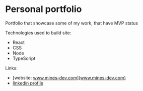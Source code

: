 # Personal portfolio

Portfolio that showcase some of my work, that have MVP status

Technologies used to build site:
 - React
 - CSS
 - Node
 - TypeScript


Links:
- [website: www.mines-dev.com](www.mines-dev.com)
- [linkedin profile](www.linkedin.com/milos-ilic-dev)

